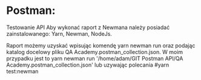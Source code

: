 # Postman:
Testowanie API
Aby wykonać raport z Newmana należy posiadać zainstalowanego: Yarn, Newman, NodeJs.

Raport możemy uzyskać wpisując komendę yarn newman run oraz podając katalog docelowy pliku QA Academy.postman_collection.json. W moim przypadku jest to yarn newman run '/home/adam/GIT Postman API/QA Academy.postman_collection.json' lub uzywając polecania #yarn test:newman

